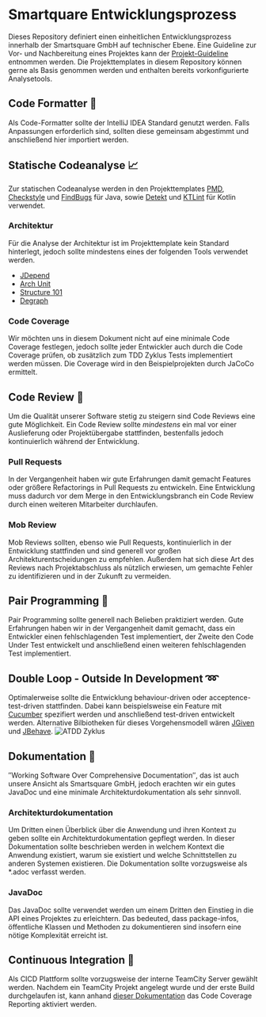 # Smartquare Entwicklungsprozess
Dieses Repository definiert einen einheitlichen Entwicklungsprozess innerhalb der Smartsquare GmbH auf technischer Ebene. Eine Guideline zur Vor- und Nachbereitung eines Projektes kann der [Projekt-Guideline](https://github.com/SmartsquareGmbH/guidelines/) entnommen werden. Die Projekttemplates in diesem Repository können gerne als Basis genommen werden und enthalten bereits vorkonfigurierte Analysetools.

## Code Formatter :closed_book:
Als Code-Formatter sollte der IntelliJ IDEA Standard genutzt werden. Falls Anpassungen erforderlich sind, sollten diese gemeinsam abgestimmt und anschließend hier importiert werden.  

## Statische Codeanalyse :chart_with_upwards_trend:
Zur statischen Codeanalyse werden in den Projekttemplates [PMD](https://pmd.github.io/), [Checkstyle](http://checkstyle.sourceforge.net/) und [FindBugs](http://findbugs.sourceforge.net/) für Java, sowie [Detekt](https://github.com/arturbosch/detekt) und [KTLint](https://ktlint.github.io/) für Kotlin verwendet. 

### Architektur
Für die Analyse der Architektur ist im Projekttemplate kein Standard hinterlegt, jedoch sollte mindestens eines der folgenden Tools verwendet werden. 
- [JDepend](https://github.com/clarkware/jdepend)
- [Arch Unit](https://www.archunit.org/)
- [Structure 101](https://structure101.com/)
- [Degraph](http://blog.schauderhaft.de/degraph/)

### Code Coverage 
Wir möchten uns in diesem Dokument nicht auf eine minimale Code Coverage festlegen, jedoch sollte jeder Entwickler auch durch die Code Coverage prüfen, ob zusätzlich zum TDD Zyklus Tests implementiert werden müssen. Die Coverage wird in den Beispielprojekten durch JaCoCo ermittelt.

## Code Review :cop:
Um die Qualität unserer Software stetig zu steigern sind Code Reviews eine gute Möglichkeit. Ein Code Review sollte _mindestens_ ein mal vor einer Auslieferung oder Projektübergabe stattfinden, bestenfalls jedoch kontinuierlich während der Entwicklung.

### Pull Requests
In der Vergangenheit haben wir gute Erfahrungen damit gemacht Features oder größere Refactorings in Pull Requests zu entwickeln. Eine Entwicklung muss dadurch vor dem Merge in den Entwicklungsbranch ein Code Review durch einen weiteren Mitarbeiter durchlaufen. 

### Mob Review
Mob Reviews sollten, ebenso wie Pull Requests, kontinuierlich in der Entwicklung stattfinden und sind generell vor großen Architekturentscheidungen zu empfehlen. Außerdem hat sich diese Art des Reviews nach Projektabschluss als nützlich erwiesen, um gemachte Fehler zu identifizieren und in der Zukunft zu vermeiden.

## Pair Programming :two_men_holding_hands:
Pair Programming sollte generell nach Belieben praktiziert werden. Gute Erfahrungen haben wir in der Vergangenheit damit gemacht, dass ein Entwickler einen fehlschlagenden Test implementiert, der Zweite den Code Under Test entwickelt und anschließend einen weiteren fehlschlagenden Test implementiert.

## Double Loop - Outside In Development :loop:
Optimalerweise sollte die Entwicklung behaviour-driven oder acceptence-test-driven stattfinden. Dabei kann beispielsweise ein Feature mit [Cucumber](https://cucumber.io/) spezifiert werden und anschließend test-driven entwickelt werden. Alternative Bilbiotheken für dieses Vorgehensmodell wären [JGiven](http://jgiven.org/) und [JBehave](https://jbehave.org/).
![ATDD Zyklus](https://www.planetgeek.ch/wp-content/uploads/2012/06/Clean-ATDD-cycle.png)

## Dokumentation :page_with_curl:
″Working Software Over Comprehensive Documentation″, das ist auch unsere Ansicht als Smartsquare GmbH, jedoch erachten wir ein gutes JavaDoc und eine minimale Architekturdokumentation als sehr sinnvoll.
### Architekturdokumentation
Um Dritten einen Überblick über die Anwendung und ihren Kontext zu geben sollte ein Architekturdokumentation gepflegt werden. In dieser Dokumentation sollte beschrieben werden in welchem Kontext die Anwendung existiert, warum sie existiert und welche Schnittstellen zu anderen Systemen existieren. Die Dokumentation sollte vorzugsweise als *.adoc verfasst werden.
### JavaDoc
Das JavaDoc sollte verwendet werden um einem Dritten den Einstieg in die API eines Projektes zu erleichtern. Das bedeuted, dass package-infos, öffentliche Klassen und Methoden zu dokumentieren sind insofern eine nötige Komplexität erreicht ist. 

## Continuous Integration :arrows_counterclockwise:
Als CICD Plattform sollte vorzugsweise der interne TeamCity Server gewählt werden. Nachdem ein TeamCity Projekt angelegt wurde und der erste Build durchgelaufen ist, kann anhand [dieser Dokumentation](https://confluence.jetbrains.com/display/TCD9/IntelliJ+IDEA) das Code Coverage Reporting aktiviert werden.
